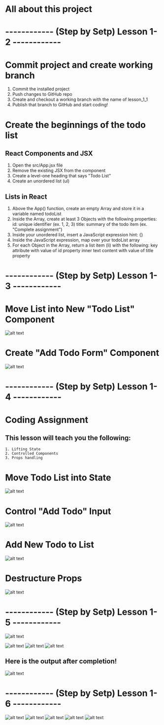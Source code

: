 # All about this project 

#  ------------ (Step by Setp) Lesson 1-2 ------------

# Commit project and create working branch
  1. Commit the installed project
  2. Push changes to GitHub repo
  3. Create and checkout a working branch with the name of lesson_1_1
  4. Publish that branch to GitHub and start coding!

# Create the beginnings of the todo list

## React Components and JSX
  1. Open the src/App.jsx file
  2. Remove the existing JSX from the component
  3. Create a level-one heading that says "Todo List"
  4. Create an unordered list (ul)

## Lists in React
  1. Above the App() function, create an empty Array and store it in a variable named todoList
  2. Inside the Array, create at least 3 Objects with the following properties:
      id: unique identifier (ex. 1, 2, 3)
      title: summary of the todo item (ex. "Complete assignment")
  3. Inside your unordered list, insert a JavaScript expression
      hint: {}
  4. Inside the JavaScript expression, map over your todoList array
  5. For each Object in the Array, return a list item (li) with the following:
      key attribute with value of id property
      inner text content with value of title property

#  ------------ (Step by Setp) Lesson 1-3 ------------

# Move List into New "Todo List" Component
![alt text](image.png)

# Create "Add Todo Form" Component

![alt text](image-1.png)

#  ------------ (Step by Setp) Lesson 1-4 ------------
#     Coding Assignment
##  This lesson will teach you the following:

    1. Lifting State
    2. Controlled Components
    3. Props handling

# Move Todo List into State
![alt text](image-2.png)

# Control "Add Todo" Input
![alt text](image-3.png)

# Add New Todo to List
![alt text](image-4.png)

# Destructure Props
![alt text](image-5.png)

#  ------------ (Step by Setp) Lesson 1-5 ------------
![alt text](image-6.png)

![alt text](image-7.png)
![alt text](image-8.png)
![alt text](image-9.png)

## Here is the output after completion!
![alt text](outputlesson1-5.png)

#  ------------ (Step by Setp) Lesson 1-6 ------------

![alt text](image-10.png)
![alt text](image-11.png)
![alt text][def]
![alt text](image-13.png)
![alt text](image-14.png)


[def]: image-12.png